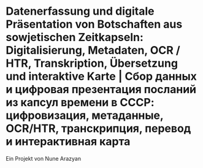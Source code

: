 # Datenerfassung und digitale Präsentation von Botschaften aus sowjetischen Zeitkapseln: Digitalisierung, Metadaten, OCR / HTR, Transkription, Übersetzung und interaktive Karte | Сбор данных и цифровая презентация посланий из капсул времени в СССР: цифровизация, метаданные, OCR/HTR, транскрипция, перевод и интерактивная карта

Ein Projekt von Nune Arazyan
